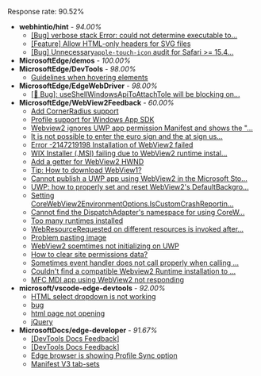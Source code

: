 Response rate: 90.52%

* **webhintio/hint** - _94.00%_
  * [[Bug] verbose stack Error: could not determine executable to...](https://github.com/webhintio/hint/issues/5349)
  * [[Feature] Allow HTML-only headers for SVG files](https://github.com/webhintio/hint/issues/5281)
  * [[Bug] Unnecessary`apple-touch-icon` audit for Safari >= 15.4...](https://github.com/webhintio/hint/issues/5256)
* **MicrosoftEdge/demos** - _100.00%_
* **MicrosoftEdge/DevTools** - _98.00%_
  * [Guidelines when hovering elements](https://github.com/MicrosoftEdge/DevTools/issues/114)
* **MicrosoftEdge/EdgeWebDriver** - _98.00%_
  * [[🐛 Bug]: useShellWindowsApiToAttachToIe will be blocking on...](https://github.com/MicrosoftEdge/EdgeWebDriver/issues/34)
* **MicrosoftEdge/WebView2Feedback** - _60.00%_
  * [Add CornerRadius support](https://github.com/MicrosoftEdge/WebView2Feedback/issues/2935)
  * [Profile support for Windows App SDK](https://github.com/MicrosoftEdge/WebView2Feedback/issues/2933)
  * [Webview2 ignores UWP app permission Manifest and shows the "...](https://github.com/MicrosoftEdge/WebView2Feedback/issues/2930)
  * [It is not possible to enter the euro sign and the at sign us...](https://github.com/MicrosoftEdge/WebView2Feedback/issues/2917)
  * [Error -2147219198 Installation of WebView2 failed](https://github.com/MicrosoftEdge/WebView2Feedback/issues/2914)
  * [ WIX Installer (.MSI) failing due to WebView2 runtime instal...](https://github.com/MicrosoftEdge/WebView2Feedback/issues/2911)
  * [Add a getter for WebView2 HWND](https://github.com/MicrosoftEdge/WebView2Feedback/issues/2907)
  * [Tip: How to download WebView1?](https://github.com/MicrosoftEdge/WebView2Feedback/issues/2902)
  * [Cannot publish a UWP app using WebView2 in the Microsoft Sto...](https://github.com/MicrosoftEdge/WebView2Feedback/issues/2901)
  * [UWP: how to properly set and reset WebView2's DefaultBackgro...](https://github.com/MicrosoftEdge/WebView2Feedback/issues/2899)
  * [Setting CoreWebView2EnvironmentOptions.IsCustomCrashReportin...](https://github.com/MicrosoftEdge/WebView2Feedback/issues/2895)
  * [ Cannot find the DispatchAdapter's namespace for using CoreW...](https://github.com/MicrosoftEdge/WebView2Feedback/issues/2937)
  * [Too many runtimes installed](https://github.com/MicrosoftEdge/WebView2Feedback/issues/2926)
  * [WebResourceRequested on different resources is invoked after...](https://github.com/MicrosoftEdge/WebView2Feedback/issues/2909)
  * [Problem pasting image](https://github.com/MicrosoftEdge/WebView2Feedback/issues/2900)
  * [WebView2 soemtimes not initializing on UWP](https://github.com/MicrosoftEdge/WebView2Feedback/issues/2894)
  * [How to clear site permissions data?](https://github.com/MicrosoftEdge/WebView2Feedback/issues/2889)
  * [Sometimes event handler does not call properly when calling ...](https://github.com/MicrosoftEdge/WebView2Feedback/issues/2885)
  * [Couldn't find a compatible Webview2 Runtime installation to ...](https://github.com/MicrosoftEdge/WebView2Feedback/issues/2884)
  * [ MFC MDI app using WebView2 not responding](https://github.com/MicrosoftEdge/WebView2Feedback/issues/2877)
* **microsoft/vscode-edge-devtools** - _92.00%_
  * [HTML select dropdown is not working](https://github.com/microsoft/vscode-edge-devtools/issues/1248)
  * [bug](https://github.com/microsoft/vscode-edge-devtools/issues/1247)
  * [html page not opening](https://github.com/microsoft/vscode-edge-devtools/issues/1246)
  * [jQuery](https://github.com/microsoft/vscode-edge-devtools/issues/1245)
* **MicrosoftDocs/edge-developer** - _91.67%_
  * [[DevTools Docs Feedback]](https://github.com/MicrosoftDocs/edge-developer/issues/2297)
  * [[DevTools Docs Feedback]](https://github.com/MicrosoftDocs/edge-developer/issues/2289)
  * [Edge browser is showing Profile Sync option](https://github.com/MicrosoftDocs/edge-developer/issues/2284)
  * [Manifest V3 tab-sets](https://github.com/MicrosoftDocs/edge-developer/pull/2272)